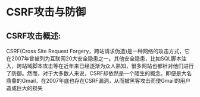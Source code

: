 # CSRF攻击与防御

## CSRF攻击概述:

CSRF\(Cross Site Request Forgery，跨站请求伪造\)是一种网络的攻击方式，它在2007年曾被列为互联网20大安全隐患之一。其他安全隐患，比如SQL脚本注入，跨站域脚本攻击等在近年来已经逐渐为众人熟知，很多网站也都针对他们进行了防御。然而，对于大多数人来说，CSRF却依然是一个陌生的概念。即便是大名鼎鼎的Gmail，在2007年底也存在CSRF漏洞，从而被黑客攻击而使Gmail的用户造成巨大的损失

